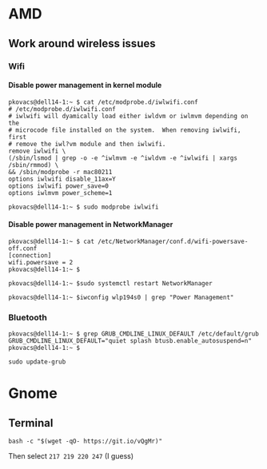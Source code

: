 # AMD

## Work around wireless issues

### Wifi

#### Disable power management in kernel module

```
pkovacs@dell14-1:~ $ cat /etc/modprobe.d/iwlwifi.conf
# /etc/modprobe.d/iwlwifi.conf
# iwlwifi will dyamically load either iwldvm or iwlmvm depending on the
# microcode file installed on the system.  When removing iwlwifi, first
# remove the iwl?vm module and then iwlwifi.
remove iwlwifi \
(/sbin/lsmod | grep -o -e ^iwlmvm -e ^iwldvm -e ^iwlwifi | xargs /sbin/rmmod) \
&& /sbin/modprobe -r mac80211
options iwlwifi disable_11ax=Y
options iwlwifi power_save=0
options iwlmvm power_scheme=1

pkovacs@dell14-1:~ $ sudo modprobe iwlwifi
```

#### Disable power management in NetworkManager

```
pkovacs@dell14-1:~ $ cat /etc/NetworkManager/conf.d/wifi-powersave-off.conf
[connection]
wifi.powersave = 2
pkovacs@dell14-1:~ $ 
```

```
pkovacs@dell14-1:~ $sudo systemctl restart NetworkManager
```

```
pkovacs@dell14-1:~ $iwconfig wlp194s0 | grep "Power Management"
```

### Bluetooth

```
pkovacs@dell14-1:~ $ grep GRUB_CMDLINE_LINUX_DEFAULT /etc/default/grub
GRUB_CMDLINE_LINUX_DEFAULT="quiet splash btusb.enable_autosuspend=n"
pkovacs@dell14-1:~ $ 
```

```
sudo update-grub
```

# Gnome

## Terminal

```
bash -c "$(wget -qO- https://git.io/vQgMr)"
```

Then select `217 219 220 247` (I guess)

